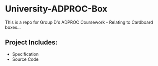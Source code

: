 # University-ADPROC-Box

This is a repo for Group D's ADPROC Coursework - Relating to Cardboard boxes...

## Project Includes:
* Specification
* Source Code

    
